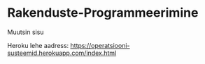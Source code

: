 # Rakenduste-Programmeerimine

Muutsin sisu

Heroku lehe aadress: https://operatsiooni-susteemid.herokuapp.com/index.html
